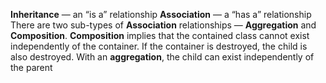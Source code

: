 **Inheritance** — an “is a” relationship
**Association** — a “has a” relationship
There are two sub-types of **Association** relationships — **Aggregation** and **Composition**.
**Composition** implies that the contained class cannot exist independently of the container. If the container is destroyed, the child is also destroyed.
With an **aggregation**, the child can exist independently of the parent
